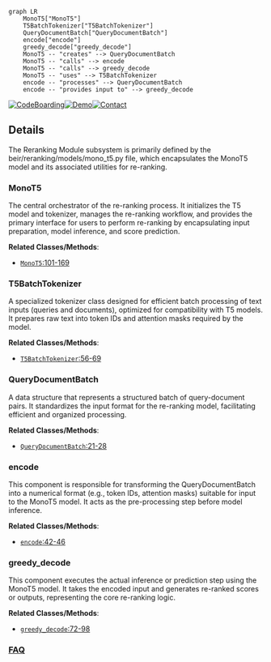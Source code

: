```mermaid
graph LR
    MonoT5["MonoT5"]
    T5BatchTokenizer["T5BatchTokenizer"]
    QueryDocumentBatch["QueryDocumentBatch"]
    encode["encode"]
    greedy_decode["greedy_decode"]
    MonoT5 -- "creates" --> QueryDocumentBatch
    MonoT5 -- "calls" --> encode
    MonoT5 -- "calls" --> greedy_decode
    MonoT5 -- "uses" --> T5BatchTokenizer
    encode -- "processes" --> QueryDocumentBatch
    encode -- "provides input to" --> greedy_decode
```

[![CodeBoarding](https://img.shields.io/badge/Generated%20by-CodeBoarding-9cf?style=flat-square)](https://github.com/CodeBoarding/GeneratedOnBoardings)[![Demo](https://img.shields.io/badge/Try%20our-Demo-blue?style=flat-square)](https://www.codeboarding.org/demo)[![Contact](https://img.shields.io/badge/Contact%20us%20-%20contact@codeboarding.org-lightgrey?style=flat-square)](mailto:contact@codeboarding.org)

## Details

The Reranking Module subsystem is primarily defined by the beir/reranking/models/mono_t5.py file, which encapsulates the MonoT5 model and its associated utilities for re-ranking.

### MonoT5
The central orchestrator of the re-ranking process. It initializes the T5 model and tokenizer, manages the re-ranking workflow, and provides the primary interface for users to perform re-ranking by encapsulating input preparation, model inference, and score prediction.


**Related Classes/Methods**:

- <a href="https://github.com/beir-cellar/beir/blob/main/beir/reranking/models/mono_t5.py#L101-L169" target="_blank" rel="noopener noreferrer">`MonoT5`:101-169</a>


### T5BatchTokenizer
A specialized tokenizer class designed for efficient batch processing of text inputs (queries and documents), optimized for compatibility with T5 models. It prepares raw text into token IDs and attention masks required by the model.


**Related Classes/Methods**:

- <a href="https://github.com/beir-cellar/beir/blob/main/beir/reranking/models/mono_t5.py#L56-L69" target="_blank" rel="noopener noreferrer">`T5BatchTokenizer`:56-69</a>


### QueryDocumentBatch
A data structure that represents a structured batch of query-document pairs. It standardizes the input format for the re-ranking model, facilitating efficient and organized processing.


**Related Classes/Methods**:

- <a href="https://github.com/beir-cellar/beir/blob/main/beir/reranking/models/mono_t5.py#L21-L28" target="_blank" rel="noopener noreferrer">`QueryDocumentBatch`:21-28</a>


### encode
This component is responsible for transforming the QueryDocumentBatch into a numerical format (e.g., token IDs, attention masks) suitable for input to the MonoT5 model. It acts as the pre-processing step before model inference.


**Related Classes/Methods**:

- <a href="https://github.com/beir-cellar/beir/blob/main/beir/reranking/models/mono_t5.py#L42-L46" target="_blank" rel="noopener noreferrer">`encode`:42-46</a>


### greedy_decode
This component executes the actual inference or prediction step using the MonoT5 model. It takes the encoded input and generates re-ranked scores or outputs, representing the core re-ranking logic.


**Related Classes/Methods**:

- <a href="https://github.com/beir-cellar/beir/blob/main/beir/reranking/models/mono_t5.py#L72-L98" target="_blank" rel="noopener noreferrer">`greedy_decode`:72-98</a>




### [FAQ](https://github.com/CodeBoarding/GeneratedOnBoardings/tree/main?tab=readme-ov-file#faq)